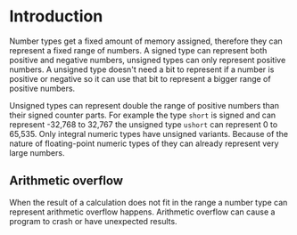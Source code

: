 # Introduction

Number types get a fixed amount of memory assigned, therefore they can represent a fixed range of numbers. A signed type can represent both positive and negative numbers, unsigned types can only represent positive numbers. A unsigned type doesn't need a bit to represent if a number is positive or negative so it can use that bit to represent a bigger range of positive numbers.

Unsigned types can represent double the range of positive numbers than their signed counter parts. For example the type `short` is signed and can represent -32,768 to 32,767 the unsigned type `ushort` can represent 0 to 65,535. Only integral numeric types have unsigned variants. Because of the nature of floating-point numeric types of they can already represent very large numbers.

## Arithmetic overflow

When the result of a calculation does not fit in the range a number type can represent arithmetic overflow happens. Arithmetic overflow can cause a program to crash or have unexpected results.
